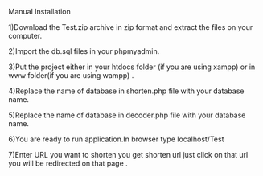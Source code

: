 Manual Installation

1)Download the Test.zip archive in zip format and extract the files on your computer.

2)Import the db.sql files in your phpmyadmin.

3)Put the project either in your htdocs folder (if you are using xampp) or in www folder(if you are using wampp) .

4)Replace the name of database in shorten.php file with your database name.

5)Replace the name of database in decoder.php file with your database name.

6)You are ready to run application.In browser type localhost/Test

7)Enter URL you want to shorten you get shorten url just click on that url you will be redirected on that page .


